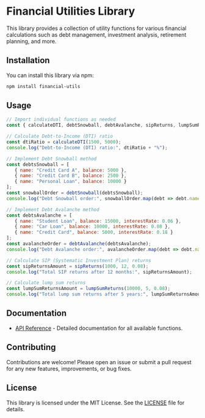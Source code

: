 # Financial Utilities Library

This library provides a collection of utility functions for various financial calculations such as debt management, investment analysis, retirement planning, and more.

## Installation

You can install this library via npm:

```bash
npm install financial-utils
```

## Usage

```javascript
// Import individual functions as needed
const { calculateDTI, debtSnowball, debtAvalanche, sipReturns, lumpSumReturns } = require('financial-utils');

// Calculate Debt-to-Income (DTI) ratio
const dtiRatio = calculateDTI(1500, 5000);
console.log("Debt-to-Income (DTI) ratio:", dtiRatio + "%");

// Implement Debt Snowball method
const debtsSnowball = [
   { name: "Credit Card A", balance: 5000 },
   { name: "Credit Card B", balance: 2500 },
   { name: "Personal Loan", balance: 10000 }
];
const snowballOrder = debtSnowball(debtsSnowball);
console.log("Debt Snowball order:", snowballOrder.map(debt => debt.name));

// Implement Debt Avalanche method
const debtsAvalanche = [
   { name: "Student Loan", balance: 15000, interestRate: 0.06 },
   { name: "Car Loan", balance: 10000, interestRate: 0.08 },
   { name: "Credit Card", balance: 5000, interestRate: 0.18 }
];
const avalancheOrder = debtAvalanche(debtsAvalanche);
console.log("Debt Avalanche order:", avalancheOrder.map(debt => debt.name));

// Calculate SIP (Systematic Investment Plan) returns
const sipReturnsAmount = sipReturns(1000, 12, 0.08);
console.log("Total SIP returns after 12 months:", sipReturnsAmount);

// Calculate lump sum returns
const lumpSumReturnsAmount = lumpSumReturns(10000, 5, 0.08);
console.log("Total lump sum returns after 5 years:", lumpSumReturnsAmount);
```

## Documentation

- [API Reference](#) - Detailed documentation for all available functions.

## Contributing

Contributions are welcome! Please open an issue or submit a pull request for any new features, improvements, or bug fixes.

## License

This library is licensed under the MIT License. See the [LICENSE](LICENSE) file for details.
